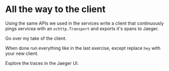 # All the way to the client

Using the same APIs we used in the services write a client that continuously pings servicea with an `ochttp.Transport` and exports it's spans to Jaeger.

Go over my take of the client.

When done run everything like in the last exercise, except replace `hey` with your new client.

Explore the traces in the Jaeger UI.


